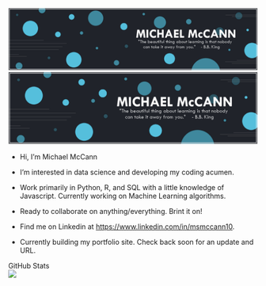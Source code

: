 ![](https://github.com/msmccann10/msmccann10/blob/main/banner.png)
![](https://github.com/msmccann10/msmccann10/blob/main/banner2.png)

- Hi, I’m Michael McCann
- I’m interested in data science and developing my coding acumen.
- Work primarily in Python, R, and SQL with a little knowledge of Javascript. Currently working on Machine Learning algorithms.
- Ready to collaborate on anything/everything. Brint it on!

- Find me on Linkedin at https://www.linkedin.com/in/msmccann10.
- Currently building my portfolio site. Check back soon for an update and URL.


GitHub Stats<br>
<img src="https://github-readme-streak-stats.herokuapp.com/?user=msmccann10&theme=react"/>
<!---
msmccann10/msmccann10 is a ✨ special ✨ repository because its `README.md` (this file) appears on your GitHub profile.
You can click the Preview link to take a look at your changes.
--->
